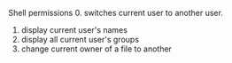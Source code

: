 Shell permissions
0. switches current user to another user.
1. display current user's names
2. display all current user's groups
3. change current owner of a file to another
